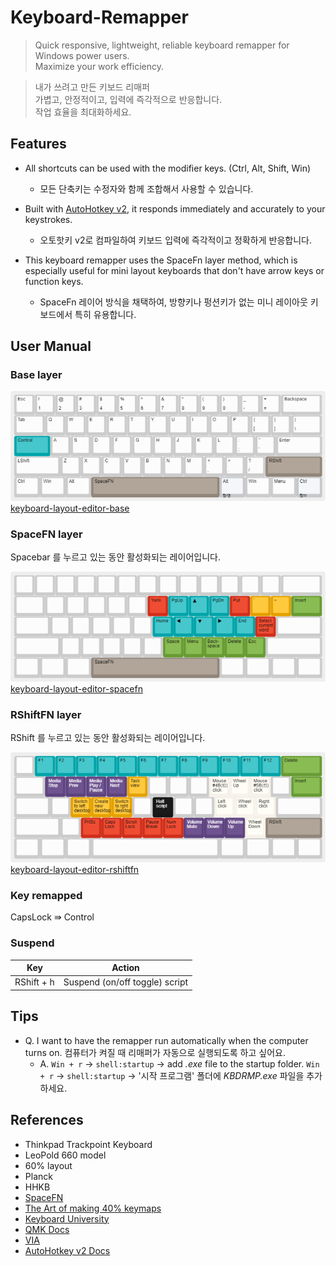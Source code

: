 # Keyboard-Remapper

> Quick responsive, lightweight, reliable keyboard remapper for Windows power users.\
> Maximize your work efficiency.

> 내가 쓰려고 만든 키보드 리매퍼\
> 가볍고, 안정적이고, 입력에 즉각적으로 반응합니다.\
> 작업 효율을 최대화하세요.

## Features

* All shortcuts can be used with the modifier keys. (Ctrl, Alt, Shift, Win)
  * 모든 단축키는 수정자와 함께 조합해서 사용할 수 있습니다.
  
* Built with [AutoHotkey v2](https://github.com/AutoHotkey/AutoHotkey), it responds immediately and accurately to your keystrokes.
  * 오토핫키 v2로 컴파일하여 키보드 입력에 즉각적이고 정확하게 반응합니다.
  
* This keyboard remapper uses the SpaceFn layer method, which is especially useful for mini layout keyboards that don't have arrow keys or function keys.
  * SpaceFn 레이어 방식을 채택하여, 방향키나 펑션키가 없는 미니 레이아웃 키보드에서 특히 유용합니다.

## User Manual

### Base layer

![base](contents\keyboard-layout-base.png)
[keyboard-layout-editor-base](http://www.keyboard-layout-editor.com/##@_author=Ahn%20Giju&notes=v1.0.0%0A%0A20231009%2F:%20Base%20layer%3B&@=Esc&=!%0A1&=%2F@%0A2&=%23%0A3&=$%0A4&=%25%0A5&=%5E%0A6&=%2F&%0A7&=*%0A8&=(%0A9&=)%0A0&=%2F_%0A-&=+%0A%2F=&_w:2%3B&=Backspace%3B&@_w:1.5%3B&=Tab&=Q&=W&=E&=R&=T&=Y&=U&=I&=O&=P&=%7B%0A%5B&=%7D%0A%5D&_w:1.5%3B&=%7C%0A%5C%3B&@_c=%2300a4a9&w:1.75%3B&=Control&_c=%23cccccc%3B&=A&=S&=D&=F&=G&=H&=J&=K&=L&=%2F:%0A%2F%3B&=%22%0A'&_w:2.25%3B&=Enter%3B&@_w:2.25%3B&=LShift&=Z&=X&=C&=V&=B&=N&=M&=%3C%0A,&=%3E%0A.&=%3F%0A%2F%2F&_c=%2391867a&w:2.75%3B&=RShift%3B&@_c=%23cccccc&w:1.25%3B&=Ctrl&_w:1.25%3B&=Win&_w:1.25%3B&=Alt&_c=%2391867a&w:6.25%3B&=SpaceFN&_c=%23c5c7ca&a:0&w:1.25%3B&=Alt%0A%0A%0A%0A%ED%95%9C%2F%2F%EC%98%81&_c=%23cccccc&a:4&w:1.25%3B&=Win&_w:1.25%3B&=Menu&_c=%23c5c7ca&a:0&w:1.25%3B&=Ctrl%0A%0A%0A%0A%ED%95%9C%EC%9E%90)

### SpaceFN layer
Spacebar 를 누르고 있는 동안 활성화되는 레이어입니다.

![SpaceFN](contents\keyboard-layout-spacefn.png)
[keyboard-layout-editor-spacefn](http://www.keyboard-layout-editor.com/##@_author=Ahn%20Giju&notes=v1.1.0%0A%0A20231027%2F:%20Navigation%20keys%20reconfiguration%20and%20layout%20optimization%0A%0Av1.0.0%0A%0A20231009%2F:%20SpaceFN%20layer%3B&@_a:7%3B&=&=&=&=&=&=&=&=&=&=&=&=&=&_w:2%3B&=%3B&@_w:1.5%3B&=&=&=&=&=&=&_c=%23d02f1c&a:4%3B&=Yank&_c=%2300a4a9%3B&=PgUp&_f:4%3B&=%E2%96%B2&_f:3%3B&=PgDn&_c=%23d02f1c%3B&=Put&_c=%23e5a100%3B&=%60&=~&_c=%23689b34&w:1.5%3B&=Insert%3B&@_c=%23cccccc&a:7&w:1.75%3B&=&=&=&=&=&=&_c=%2300a4a9&a:4%3B&=Home&=%E2%97%80&_f:4%3B&=%E2%96%BC&_f:3%3B&=%E2%96%B6&=End&_c=%23d02f1c%3B&=Select%20current%20word&_c=%23cccccc&a:7&w:2.25%3B&=%3B&@_w:2.25%3B&=&=&=&=&=&=&_c=%23689b34&a:4%3B&=Space&=Menu&=Back-space&=Delete&=Esc&_c=%23cccccc&a:7&w:2.75%3B&=%3B&@_w:1.25%3B&=&_w:1.25%3B&=&_w:1.25%3B&=&_c=%2391867a&a:4&w:6.25%3B&=SpaceFN&_c=%23cccccc&a:7&w:1.25%3B&=&_w:1.25%3B&=&_w:1.25%3B&=&_w:1.25%3B&=)

### RShiftFN layer
RShift 를 누르고 있는 동안 활성화되는 레이어입니다.

![RShiftFN](contents\keyboard-layout-rshiftfn.png)
[keyboard-layout-editor-rshiftfn](http://www.keyboard-layout-editor.com/##@_author=Ahn%20Giju&notes=v1.1.0%0A%0A20231026%2F:%20Lock%20keys%20have%20been%20rearranged%20and%20mouse%20actions%20added%0A%0Av1.0.0%0A%0A20231009%2F:%20RShift%20layer&plate:false&pcb:false%3B&@_a:7%3B&=&_c=%2300a4a9&a:4%3B&=F1&=F2&=F3&=F4&=F5&=F6&=F7&=F8&=F9&=F10&=F11&=F12&_c=%23689b34&w:2%3B&=Delete%3B&@_c=%23cccccc&a:7&w:1.5%3B&=&_c=%235d437e&t=%23ffffff&a:4%3B&=Media%20Stop&=Media%20Prev&=Media%20Play%20%2F%2F%20Pause&=Media%20Next&_c=%23e5a100&t=%23000000%3B&=Task%20view&_c=%23cccccc&a:7%3B&=&=&=&_c=%23f7f2ea&a:4%3B&=Mouse%20%234B(%E2%97%B1)%20click&=Wheel%20Up&=Mouse%20%235B(%E2%97%B0)%20click&_c=%23cccccc&a:7%3B&=&_c=%23689b34&a:4&w:1.5%3B&=Insert%3B&@_c=%23cccccc&a:7&w:1.75%3B&=&=&_c=%23e5a100&a:4%3B&=Switch%20to%20left%20desktop&=Create%20new%20desktop&=Switch%20to%20rght%20desktop&_c=%23cccccc&a:7%3B&=&_c=%23171718&t=%23ffffff&a:4%3B&=Halt%20script&_c=%23cccccc&t=%23000000&a:7%3B&=&=&_c=%23f7f2ea&a:4%3B&=Left%20click&=Wheel%20click&=Right%20click&_c=%23cccccc&a:7&w:2.25%3B&=%3B&@_w:2.25%3B&=&=&_c=%23d02f1c&a:4%3B&=PrtSc&=Caps%20Lock&=Scroll%20Lock&=Pause%20Break&=Num%20Lock&_c=%235d437e&t=%23ffffff%3B&=Volume%20Mute&=Volume%20Down&=Volume%20Up&_c=%23f7f2ea&t=%23000000%3B&=Wheel%20Down&_c=%2391867a&w:2.75%3B&=RShift%3B&@_c=%23cccccc&a:7&w:1.25%3B&=&_w:1.25%3B&=&_w:1.25%3B&=&_w:6.25%3B&=&_w:1.25%3B&=&_w:1.25%3B&=&_w:1.25%3B&=&_w:1.25%3B&=)

### Key remapped

CapsLock ⇛ Control

### Suspend

| Key        | Action                         |
| ---------- | ------------------------------ |
| RShift + h | Suspend (on/off toggle) script |

## Tips
* Q. I want to have the remapper run automatically when the computer turns on. 컴퓨터가 켜질 때 리매퍼가 자동으로 실행되도록 하고 싶어요.
  * A. `Win + r` → `shell:startup` → add _.exe_ file to the startup folder. `Win + r` → `shell:startup` → '시작 프로그램' 폴더에 _KBDRMP.exe_ 파일을 추가하세요.

## References
* Thinkpad Trackpoint Keyboard
* LeoPold 660 model
* 60% layout
* Planck
* HHKB
* [SpaceFN](https://geekhack.org/index.php?topic=51069.0)
* [The Art of making 40% keymaps](http://www.keyboard-layout-editor.com/#/gists/016b11b6fc11fa1cb9306338a26e71f9)
* [Keyboard University](https://www.keyboard.university/)
* [QMK Docs](https://docs.qmk.fm/#/)
* [VIA](https://www.caniusevia.com/)
* [AutoHotkey v2 Docs](https://www.autohotkey.com/docs/v2/)